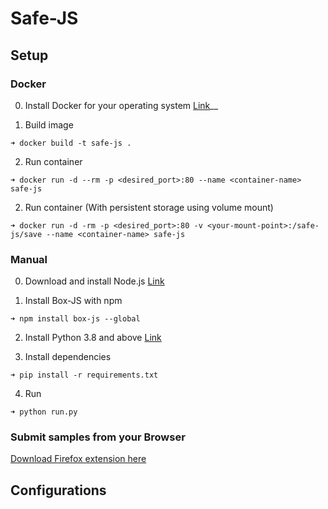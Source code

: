 # Safe-JS

## Setup
### Docker
0. Install Docker for your operating system
[Link](`https://docs.docker.com/engine/install/`)__

1. Build image
```
➜ docker build -t safe-js .
```

2. Run container
```
➜ docker run -d --rm -p <desired_port>:80 --name <container-name> safe-js
```

2. Run container (With persistent storage using volume mount)
```
➜ docker run -d -rm -p <desired_port>:80 -v <your-mount-point>:/safe-js/save --name <container-name> safe-js
```

### Manual

0. Download and install Node.js 
[Link](`https://nodejs.org/en/`)

1. Install Box-JS with npm
```
➜ npm install box-js --global
```

2. Install Python 3.8 and above
[Link](`https://www.python.org/downloads/`)

3. Install dependencies
```
➜ pip install -r requirements.txt
```
4. Run
```
➜ python run.py
```

### Submit samples from your Browser

[Download Firefox extension here](https://github.com/vangeance666/safe-js-extension)



## Configurations

